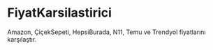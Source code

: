 # FiyatKarsilastirici
Amazon, ÇiçekSepeti, HepsiBurada, N11, Temu ve Trendyol fiyatlarını karşılaştır.
